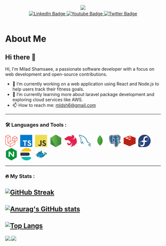 <div id="header" align="center">
  <img src="https://i.giphy.com/media/v1.Y2lkPTc5MGI3NjExZmk5dGlna2luMHBsazl3Z2Y0ZWx2djRoaHpmYTRubXIxZnQ5ZHo3dyZlcD12MV9pbnRlcm5hbF9naWZfYnlfaWQmY3Q9cw/qwi7fF1bfJQMPlTZ43/giphy.gif" width="200"/>
  <div id="badges">
    <a href="https://www.linkedin.com/in/milad-shamsaee/">
      <img src="https://img.shields.io/badge/LinkedIn-blue?style=for-the-badge&logo=linkedin&logoColor=white" alt="LinkedIn Badge"/>
    </a>
    <a href="https://www.instagram.com/milad_shm">
      <img src="https://img.shields.io/badge/Instagram-red?style=for-the-badge&logo=instagram&logoColor=white" alt="Youtube Badge"/>
    </a>
    <a href="x.com/miladsm">
      <img src="https://img.shields.io/badge/Twitter-blue?style=for-the-badge&logo=x&logoColor=white" alt="Twitter Badge"/>
    </a>
  </div>
  <img src="https://komarev.com/ghpvc/?username=miladshm&style=flat-square&color=blue" alt=""/>
</div>

# About Me
## Hi there 👋
Hi, I'm Milad Shamsaee, a passionate software developer with a focus on web development and open-source contributions.
- 🔭 I’m currently working on a web application using React and Node.js to help users track their fitness goals.
- 🌱 I’m currently learning more about laravel package development and exploring cloud services like AWS.
- 📫 How to reach me: mldsh6@gmail.com

---

### :hammer_and_wrench: Languages and Tools :
<div>
  <img src="https://github.com/devicons/devicon/blob/master/icons/laravel/laravel-original.svg" title="Laravel" alt="Laravel" width="40" height="40"/>&nbsp;
  <img src="https://github.com/devicons/devicon/blob/master/icons/typescript/typescript-original.svg" title="typescript" alt="typescript" width="40" height="40"/>&nbsp;
  <img src="https://github.com/devicons/devicon/blob/master/icons/javascript/javascript-original.svg" title="javascript" alt="javascript" width="40" height="40"/>&nbsp;
  <img src="https://github.com/devicons/devicon/blob/master/icons/nodejs/nodejs-original.svg" title="nodejs" alt="nodejs" width="40" height="40"/>&nbsp;
  <img src="https://github.com/devicons/devicon/blob/master/icons/nestjs/nestjs-original.svg" title="nestjs" alt="nestjs" width="40" height="40"/>&nbsp;
  <img src="https://github.com/devicons/devicon/blob/master/icons/mysql/mysql-original.svg" title="MySql" alt="MySql" width="40" height="40"/>&nbsp;
  <img src="https://github.com/devicons/devicon/blob/master/icons/mongodb/mongodb-original.svg" title="mongodb" alt="mongodb" width="40" height="40"/>&nbsp;
  <img src="https://github.com/devicons/devicon/blob/master/icons/postgresql/postgresql-original.svg" title="postgresql" alt="postgresql" width="40" height="40"/>&nbsp;
  <img src="https://github.com/devicons/devicon/blob/master/icons/redis/redis-original.svg" title="redis" alt="redis" width="40" height="40"/>&nbsp;
  <img src="https://github.com/devicons/devicon/blob/master/icons/fedora/fedora-original.svg" title="fedora" alt="fedora" width="40" height="40"/>&nbsp;
  <img src="https://github.com/devicons/devicon/blob/master/icons/nginx/nginx-original.svg" title="nginx" alt="nginx" width="40" height="40"/>&nbsp;
  <img src="https://github.com/devicons/devicon/blob/master/icons/elasticsearch/elasticsearch-original.svg" title="ElasticSearch" alt="ElasticSearch" width="40" height="40"/>&nbsp;
  <img src="https://github.com/devicons/devicon/blob/master/icons/docker/docker-original.svg" title="Docker" alt="Docker" width="40" height="40"/>&nbsp;


---

### :fire: My Stats :
  [![GitHub Streak](https://github-readme-streak-stats.herokuapp.com?user=miladshm&theme=dark)](https://github.com/miladshm/miladshm)
  ---
  [![Anurag's GitHub stats](https://github-readme-stats.vercel.app/api?username=miladshm&theme=dark)](https://github.com/miladshm/miladshm)
  ---
  [![Top Langs](https://github-readme-stats.vercel.app/api/top-langs/?username=miladshm&theme=dark&layout=compact)](https://github.com/miladshm/miladshm)
  ---
  <a href="https://github.com/miladshm/controller-helpers">
    <img align="center" src="https://github-readme-stats.vercel.app/api/pin/?username=miladshm&repo=controller-helpers&theme=dark" />
  </a>
  <a href="https://github.com/miladshm/mostly-used-action">
    <img align="center" src="https://github-readme-stats.vercel.app/api/pin/?username=miladshm&repo=mostly-used-action&theme=dark" />
  </a>

</div>

<!--
Here are some ideas to get you started:



-->
